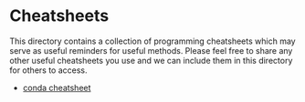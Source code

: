 # Cheatsheets

This directory contains a collection of programming cheatsheets which may serve as useful reminders for useful methods. Please feel free to share any other useful cheatsheets you use and we can include them in this directory for others to access.

- [conda cheatsheet](/docs/Guidance/Cheatsheets/conda-cheatsheet.pdf)